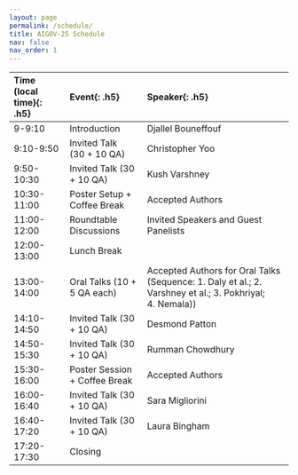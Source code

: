 ```yaml
---
layout: page
permalink: /schedule/
title: AIGOV-25 Schedule
nav: false
nav_order: 1
---
```

| **Time (local time)**{: .h5} | **Event**{: .h5}        | **Speaker**{: .h5}                                                                                  |
| :--------------------------------- | :---------------------------- | :-------------------------------------------------------------------------------------------------------- |
| 9-9:10                             | Introduction                  | Djallel Bouneffouf                                                                                        |
| 9:10-9:50                          | Invited Talk (30 + 10 QA)    | Christopher Yoo                                                                                           |
| 9:50-10:30                         | Invited Talk (30 + 10 QA)     | Kush Varshney                                                                                             |
| 10:30-11:00                        | Poster Setup + Coffee Break   | Accepted Authors                                                                                          |
| 11:00-12:00                        | Roundtable Discussions        | Invited Speakers and Guest Panelists                                                                      |
| 12:00-13:00                        | Lunch Break                   |                                                                                                           |
| 13:00-14:00                        | Oral Talks (10 + 5 QA each)   | Accepted Authors for Oral Talks (Sequence: 1. Daly et al.; 2. Varshney et al.; 3. Pokhriyal; 4. Nemala)) |
| 14:10-14:50                        | Invited Talk (30 + 10 QA)     | Desmond Patton                                                                                            |
| 14:50-15:30                        | Invited Talk (30 + 10 QA)     | Rumman Chowdhury                                                                                          |
| 15:30-16:00                        | Poster Session + Coffee Break | Accepted Authors                                                                                          |
| 16:00-16:40                        | Invited Talk (30 + 10 QA)     | Sara Migliorini                                                                                           |
| 16:40-17:20                        | Invited Talk (30 + 10 QA)     | Laura Bingham                                                                                             |
| 17:20-17:30                        | Closing                       |                                                                                                           |
